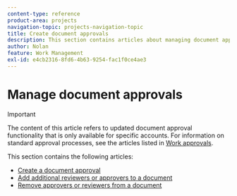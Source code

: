 ```yaml
---
content-type: reference
product-area: projects
navigation-topic: projects-navigation-topic
title: Create document approvals
description: This section contains articles about managing document approvals in Adobe Workfront.
author: Nolan
feature: Work Management
exl-id: e4cb2316-8fd6-4b63-9254-fac1f0ce4ae3
---
```

# Manage document approvals

>[!IMPORTANT]
>
>The content of this article refers to updated document approval functionality that is only available for specific accounts. For information on standard approval processes, see the articles listed in [Work approvals](/help/quicksilver/review-and-approve-work/manage-approvals/manage-approvals.md).

This section contains the following articles:

* [Create a document approval](/help/quicksilver/review-and-approve-work/document-reviews-and-approvals/manage-document-approvals/create-a-document-approval.md)
* [Add additional reviewers or approvers to a document](/help/quicksilver/review-and-approve-work/document-reviews-and-approvals/manage-document-approvals/add-additional-reviewers-or-approvers.md)
* [Remove approvers or reviewers from a document](/help/quicksilver/review-and-approve-work/document-reviews-and-approvals/manage-document-approvals/remove-approvers-or-reviewers.md)
